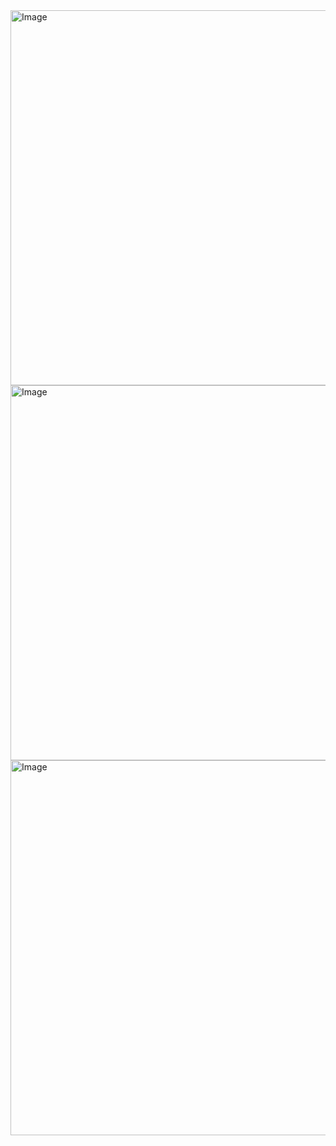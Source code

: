 <img width="1000" height="600" alt="Image" src="https://github.com/user-attachments/assets/f6d69cb0-2f65-44fa-ac9f-99a6587ea850" />
<img width="1000" height="600" alt="Image" src="https://github.com/user-attachments/assets/b3213d6a-aae1-4955-8d81-0ecb9e7191c5" />
<img width="1000" height="600" alt="Image" src="https://github.com/user-attachments/assets/f6d69cb0-2f65-44fa-ac9f-99a6587ea850" />
